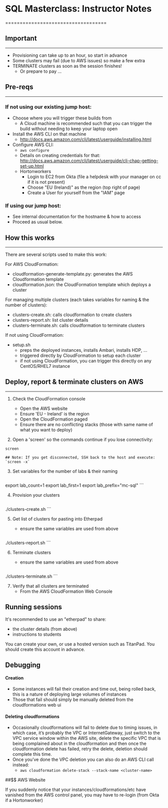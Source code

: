 # SQL Masterclass: Instructor Notes
===================================

## Important
------------

- Provisioning can take up to an hour, so start in advance
- Some clusters may fail (due to AWS issues) so make a few extra
- TERMINATE clusters as soon as the session finishes!
  - Or prepare to pay ...


## Pre-reqs
-----------

### If not using our existing jump host:

- Choose where you will trigger these builds from
  - A Cloud machine is recommended such that you can trigger the build without needing to keep your laptop open
- Install the AWS CLI on that machine
  - http://docs.aws.amazon.com/cli/latest/userguide/installing.html
- Configure AWS CLI:
  - `aws configure`
  - Details on creating credentials for that: http://docs.aws.amazon.com/cli/latest/userguide/cli-chap-getting-set-up.html
  - Hortonworkers
    - Login to EC2 from Okta (file a helpdesk with your manager on cc if it is not present)
    - Choose "EU (Ireland)" as the region (top right of page)
    - Create a User for yourself from the "IAM" page

### If using our jump host:

- See internal documentation for the hostname & how to access
- Proceed as usual below.

## How this works
-----------------

There are several scripts used to make this work:

For AWS CloudFormation:

- cloudformation-generate-template.py: generates the AWS Cloudformation template
- cloudformation.json: the CloudFormation template which deploys a cluster

For managing multiple clusters (each takes variables for naming & the number of clusters):

- clusters-create.sh: calls cloudformation to create clusters
- clusters-report.sh: list cluster details
- clusters-terminate.sh: calls cloudformation to terminate clusters

If not using CloudFormation:

- setup.sh
  - preps the deployed instances, installs Ambari, installs HDP, ...
  - triggered directly by CloudFormation to setup each cluster
  - if not using CloudFormation, you can trigger this directly on any CentOS/RHEL7 instance

## Deploy, report & terminate clusters on AWS
-------------------------

1. Check the CloudFormation console
    - Open the AWS website
    - Ensure 'EU - Ireland' is the region
    - Open the CloudFormation paged
    - Ensure there are no conflicting stacks (those with same name of what you want to deploy)

2. Open a 'screen' so the commands continue if you lose connectivity:

```
screen

## Note: If you get disconnected, SSH back to the host and execute: `screen -x`
```


3. Set variables for the number of labs & their naming

    ```
export lab_count=1
export lab_first=1
export lab_prefix="mc-sql"
    ```

4. Provision your clusters

    ```
./clusters-create.sh
    ```

5. Get list of clusters for pasting into Etherpad
    - ensure the same variables are used from above

    ```
./clusters-report.sh
    ```

6. Terminate clusters
    - ensure the same variables are used from above

    ```
./clusters-terminate.sh
    ```

7. Verify that all clusters are terminated
    - From the AWS CloudFormation Web Console

## Running sessions

It's recommended to use an "etherpad" to share:

- the cluster details (from above)
- instructions to students

You can create your own, or use a hosted version such as TitanPad. You should create this account in advance.


## Debugging

#### Creation

- Some instances will fail their creation and time out, being rolled back, this is a nature of deploying large volumes of instances
- Those that fail should simply be manually deleted from the cloudformations web ui

#### Deleting cloudformations

- Occasionally cloudformations will fail to delete due to timing issues, in which case, it’s probably the VPC or InternetGateway, just switch to the VPC service window within the AWS site, delete the specific VPC that is being complained about in the cloudformation and then once the cloudformation delete has failed, retry the delete, deletion should complete this time.
- Once you’ve done the VPC deletion you can also do an AWS CLI call instead:
    - `aws cloudformation delete-stack --stack-name <cluster-name>`

##$$ AWS Website

If you suddenly notice that your instances/cloudformations/etc have vanished from the AWS control panel, you may have to re-login (from Okta if a Hortonworker)

